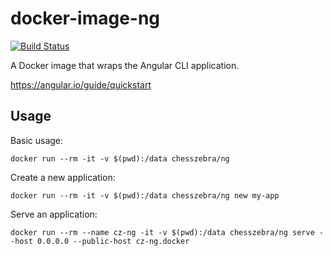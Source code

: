 # docker-image-ng

[![Build Status](https://travis-ci.org/chesszebra/docker-image-ng.svg?branch=master)](https://travis-ci.org/chesszebra/docker-image-ng)

A Docker image that wraps the Angular CLI application.

https://angular.io/guide/quickstart

## Usage

Basic usage:

```
docker run --rm -it -v $(pwd):/data chesszebra/ng
```

Create a new application:

```
docker run --rm -it -v $(pwd):/data chesszebra/ng new my-app
```

Serve an application:

```
docker run --rm --name cz-ng -it -v $(pwd):/data chesszebra/ng serve --host 0.0.0.0 --public-host cz-ng.docker
```

